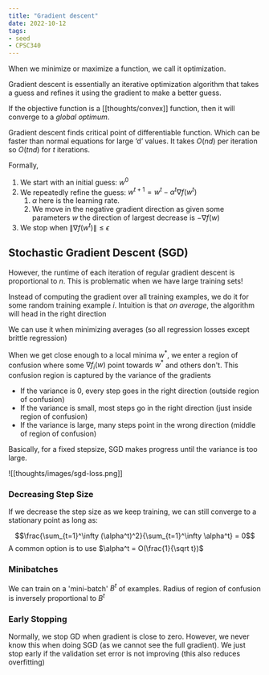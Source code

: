 ```yaml
---
title: "Gradient descent"
date: 2022-10-12
tags:
- seed
- CPSC340
---
```


When we minimize or maximize a function, we call it optimization.

Gradient descent is essentially an iterative optimization algorithm that takes a guess and refines it using the gradient to make a better guess.

If the objective function is a [[thoughts/convex]] function, then it will converge to a *global optimum*.

Gradient descent finds critical point of differentiable function. Which can be faster than normal equations for large ‘d’ values. It takes $O(nd)$ per iteration so $O(tnd)$ for $t$ iterations.

Formally,
1. We start with an initial guess: $w^0$
2. We repeatedly refine the guess: $w^{t+1} = w^t - \alpha^t \nabla f(w^t)$
	1. $\alpha$ here is the learning rate.
	2. We move in the negative gradient direction as given some parameters $w$ the direction of largest decrease is $- \nabla f(w)$
3. We stop when $\lVert \nabla f(w^t) \rVert \leq \epsilon$

## Stochastic Gradient Descent (SGD)
However, the runtime of each iteration of regular gradient descent is proportional to $n$. This is problematic when we have large training sets!

Instead of computing the gradient over all training examples, we do it for some random training example $i$. Intuition is that *on average*, the algorithm will head in the right direction

We can use it when minimizing averages (so all regression losses except brittle regression)

When we get close enough to a local minima $w^*$, we enter a region of confusion where some $\nabla f_i(w)$ point towards $w^*$ and others don't. This confusion region is captured by the variance of the gradients
- If the variance is 0, every step goes in the right direction (outside region of confusion)
- If the variance is small, most steps go in the right direction (just inside region of confusion)
- If the variance is large, many steps point in the wrong direction (middle of region of confusion)

Basically, for a fixed stepsize, SGD makes progress until the variance is too large.

![[thoughts/images/sgd-loss.png]]

### Decreasing Step Size
If we decrease the step size as we keep training, we can still converge to a stationary point as long as:

$$\frac{\sum_{t=1}^\infty (\alpha^t)^2}{\sum_{t=1}^\infty \alpha^t} = 0$$
A common option is to use $\alpha^t = O(\frac{1}{\sqrt t})$

### Minibatches
We can train on a 'mini-batch' $B^t$ of examples. Radius of region of confusion is inversely proportional to $B^t$

### Early Stopping
Normally, we stop GD when gradient is close to zero. However, we never know this when doing SGD (as we cannot see the full gradient). We just stop early if the validation set error is not improving (this also reduces overfitting)